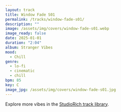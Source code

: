 ```yaml
---
layout: track
title: Window Fade S01
permalink: /tracks/window-fade-s01/
description: ""
image: /assets/img/covers/window-fade-s01.webp
image_ready: false
date: 2025-01-01
duration: "2:04"
album: Stranger Vibes
mood:
  - Chill
genre:
  - lo-fi
  - cinematic
  - chill
bpm: 85
key: C
image_jpg: /assets/img/covers/window-fade-s01.jpg
---
```


Explore more vibes in the [StudioRich track library](/tracks/).

